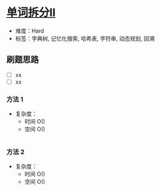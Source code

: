 # [单词拆分II](https://leetcode-cn.com/problems/word-break-ii/)

- 难度：Hard
- 标签：字典树, 记忆化搜索, 哈希表, 字符串, 动态规划, 回溯

## 刷题思路

- [ ] xx
- [ ] xx

### 方法 1

- 复杂度：
    - 时间 O()
    - 空间 O()

``` js

```

### 方法 2

- 复杂度：
    - 时间 O()
    - 空间 O()

``` js

```
